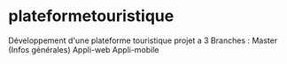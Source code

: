 # plateformetouristique
Développement d'une plateforme touristique
projet a 3 Branches :
Master (Infos générales)
Appli-web
Appli-mobile
